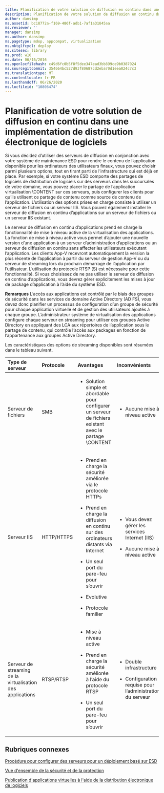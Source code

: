 ```yaml
---
title: Planification de votre solution de diffusion en continu dans une implémentation de distribution électronique de logiciels
description: Planification de votre solution de diffusion en continu dans une implémentation de distribution électronique de logiciels
author: dansimp
ms.assetid: bc18772a-f169-486f-adb1-7af1a31845aa
ms.reviewer: ''
manager: dansimp
ms.author: dansimp
ms.pagetype: mdop, appcompat, virtualization
ms.mktglfcycl: deploy
ms.sitesec: library
ms.prod: w10
ms.date: 06/16/2016
ms.openlocfilehash: c49d6fc0b5f8f5dee347ead3bb899ce9b0387024
ms.sourcegitcommit: 354664bc527d93f80687cd2eba70d1eea024c7c3
ms.translationtype: MT
ms.contentlocale: fr-FR
ms.lasthandoff: 06/26/2020
ms.locfileid: "10806474"
---
```

# Planification de votre solution de diffusion en continu dans une implémentation de distribution électronique de logiciels


Si vous décidez d’utiliser des serveurs de diffusion en conjonction avec votre système de maintenance ESD pour rendre le contenu de l’application disponible pour les ordinateurs des utilisateurs finaux, vous pouvez choisir parmi plusieurs options, tout en tirant parti de l’infrastructure qui est déjà en place. Par exemple, si votre système ESD comporte des partages de logiciels de distribution de logiciels sur des serveurs dans les succursales de votre domaine, vous pouvez placer le partage de l’application virtualisation \\CONTENT sur ces serveurs, puis configurer les clients pour qu’ils utilisent ce partage de contenu comme source de contenu de l’application. L’utilisation des options prises en charge consiste à utiliser un serveur de fichiers ou un serveur IIS. Vous pouvez également installer le serveur de diffusion en continu d’applications sur un serveur de fichiers ou un serveur IIS existant.

Le serveur de diffusion en continu d’applications prend en charge la fonctionnalité de mise à niveau active de la virtualisation des applications. La fonction de mise à niveau active vous permet d’ajouter une nouvelle version d’une application à un serveur d’administration d’applications ou un serveur de diffusion en continu sans affecter les utilisateurs exécutant l’application. Les clients App-V recevront automatiquement la version la plus récente de l’application à partir du serveur de gestion App-V ou du serveur de streaming lors du prochain démarrage de l’application par l’utilisateur. L’utilisation du protocole RTSP (S) est nécessaire pour cette fonctionnalité. Si vous choisissez de ne pas utiliser le serveur de diffusion en continu d’applications, vous devrez gérer explicitement les mises à jour de package d’application à l’aide du système ESD.

**Remarques**  L’accès aux applications est contrôlé par le biais des groupes de sécurité dans les services de domaine Active Directory (AD FS), vous devez donc planifier un processus de configuration d’un groupe de sécurité pour chaque application virtuelle et de gestion des utilisateurs ajoutés à chaque groupe. L’administrateur système de virtualisation des applications configure chaque serveur en streaming pour utiliser ces groupes Active Directory en appliquant des LCA aux répertoires de l’application sous le partage de contenu, qui contrôle l’accès aux packages en fonction de l’appartenance aux groupes Active Directory.

 

Les caractéristiques des options de streaming disponibles sont résumées dans le tableau suivant.

<table>
<colgroup>
<col width="20%" />
<col width="20%" />
<col width="20%" />
<col width="20%" />
<col width="20%" />
</colgroup>
<thead>
<tr class="header">
<th align="left">Type de serveur</th>
<th align="left">Protocole</th>
<th align="left">Avantages</th>
<th align="left">Inconvénients</th>
<th align="left">Liens</th>
</tr>
</thead>
<tbody>
<tr class="odd">
<td align="left"><p>Serveur de fichiers</p></td>
<td align="left"><p>SMB</p></td>
<td align="left"><ul>
<li><p>Solution simple et abordable pour configurer un serveur de fichiers existant avec le partage \CONTENT</p></li>
</ul></td>
<td align="left"><ul>
<li><p>Aucune mise à niveau active</p></li>
</ul></td>
<td align="left"><p><a href="how-to-configure-the-file-server.md" data-raw-source="[How to Configure the File Server](how-to-configure-the-file-server.md)">Procédure pour configurer le serveur de fichiers</a></p></td>
</tr>
<tr class="even">
<td align="left"><p>Serveur IIS</p></td>
<td align="left"><p>HTTP/HTTPS</p></td>
<td align="left"><ul>
<li><p>Prend en charge la sécurité améliorée via le protocole HTTPs</p></li>
<li><p>Prend en charge la diffusion en continu sur des ordinateurs distants via Internet</p></li>
<li><p>Un seul port du pare-feu pour s’ouvrir</p></li>
<li><p>Evolutive</p></li>
<li><p>Protocole familier</p></li>
</ul></td>
<td align="left"><ul>
<li><p>Vous devez gérer les services Internet (IIS)</p></li>
<li><p>Aucune mise à niveau active</p></li>
</ul></td>
<td align="left"><p><a href="how-to-configure-the-server-for-iis.md" data-raw-source="[How to Configure the Server for IIS](how-to-configure-the-server-for-iis.md)">Procédure pour configurer le serveur IIS</a></p></td>
</tr>
<tr class="odd">
<td align="left"><p>Serveur de streaming de la virtualisation des applications</p></td>
<td align="left"><p>RTSP/RTSP</p></td>
<td align="left"><ul>
<li><p>Mise à niveau active</p></li>
<li><p>Prend en charge la sécurité améliorée à l’aide du protocole RTSP</p></li>
<li><p>Un seul port du pare-feu pour s’ouvrir</p></li>
</ul></td>
<td align="left"><ul>
<li><p>Double infrastructure</p></li>
<li><p>Configuration requise pour l’administration du serveur</p></li>
</ul></td>
<td align="left"><p><a href="how-to-configure-the-application-virtualization-management-servers.md" data-raw-source="[How to Configure the Application Virtualization Management Servers](how-to-configure-the-application-virtualization-management-servers.md)">Procédure pour configurer les serveurs Application Virtualization Management Server</a></p></td>
</tr>
</tbody>
</table>

 

## Rubriques connexes


[Procédure pour configurer des serveurs pour un déploiement basé sur ESD](how-to-configure-servers-for-esd-based-deployment.md)

[Vue d'ensemble de la sécurité et de la protection](security-and-protection-overview.md)

[Publication d'applications virtuelles à l'aide de la distribution électronique de logiciels](publishing-virtual-applications-using-electronic-software-distribution.md)

 

 





